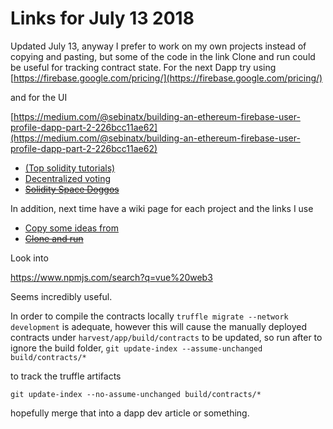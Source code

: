 <!-- TITLE: 07 13 Links -->
<!-- SUBTITLE: A quick summary of 07 04 Links -->

# Links for July 13 2018

Updated July 13, anyway I prefer to work on my own projects instead of copying and pasting, but some of the code in the link Clone and run could be useful for tracking contract state.
For the next Dapp try using [https://firebase.google.com/pricing/](https://firebase.google.com/pricing/)


and for the UI


[https://medium.com/@sebinatx/building-an-ethereum-firebase-user-profile-dapp-part-2-226bcc11ae62](https://medium.com/@sebinatx/building-an-ethereum-firebase-user-profile-dapp-part-2-226bcc11ae62)

* [(Top solidity tutorials)](https://medium.com/coinmonks/top-solidity-tutorials-4e7adcacced8)
* [Decentralized voting](https://medium.freecodecamp.org/developing-an-ethereum-decentralized-voting-application-a99de24992d9)
* [~~Solidity Space Doggos~~](https://www.bitdegree.org/courses/learn-solidity-space-doggos/)

In addition, next time have a wiki page for each project and the links I use
* [Copy some ideas from](https://github.com/shanejonas/react-box-web3-todo)
* [~~Clone and run~~](https://www.danielefavi.com/create-your-blockchain-dapp-with-ethereum-and-vuejs/)

Look into 

https://www.npmjs.com/search?q=vue%20web3

Seems incredibly useful.

In order to compile the contracts locally `truffle migrate --network development` is adequate, however 
this will cause the manually deployed contracts under `harvest/app/build/contracts` to be updated, so run after to ignore the build folder,
`git update-index --assume-unchanged build/contracts/*`

to track the truffle artifacts

`git update-index --no-assume-unchanged build/contracts/*`

hopefully merge that into a dapp dev article or something.
